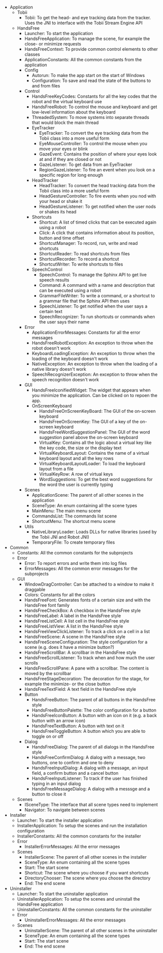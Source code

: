 * Application
    * Tobii
        * Tobii: To get the head- and eye tracking data from the tracker. Uses the JNI to interface with the Tobii Stream Engine API
    * HandsFree
        * Launcher: To start the application
        * HandsFreeApplication: To manage the scene, for example the close- or minimize requests
        * HandsFreeContext: To provide common control elements to other classes
        * ApplicationConstants: All the common constants from the application
        * Config
            * Autorun: To make the app start on the start of Windows
            * Configuration: To save and read the state of the buttons to and from files
        * Control
            * HandsFreeKeyCodes: Constants for all the key codes that the robot and the virtual keyboard use
            * HandsFreeRobot: To control the mouse and keyboard and get low-level information about the keyboard
            * ThreadedSystem: To move systems into separate threads that would block the main thread
            * EyeTracker
                * EyeTracker: To convert the eye tracking data from the Tobii class into a more useful form
                * EyeMouseController: To control the mouse when you move your eyes or blink
                * GazeEvent: Contains the position of where your eyes look at and if they are closed or not
                * GazeListener: To get data from an EyeTracker
                * RegionGazeListener: To fire an event when you look on a specific region for long enough
            * HeadTracker
                * HeadTracker: To convert the head tracking data from the Tobii class into a more useful form
                * HeadGestureController: To fire events when you nod with your head or shake it
                * HeadGestureListener: To get notified when the user nods or shakes its head
            * Shortcuts
                * Shortcut: A list of timed clicks that can be executed again using a robot
                * Click: A click that contains information about its position, button and time offset
                * ShortcutManager: To record, run, write and read shortcuts
                * ShortcutReader: To read shortcuts from files
                * ShortcutRecorder: To record a shortcut
                * ShortcutWriter: To write shortcuts to files
            * SpeechControl
                * SpeechControl: To manage the Sphinx API to get live speech results
                * Command: A command with a name and description that can be executed using a robot
                * GrammarFileWriter: To write a command, or a shortcut to a grammar file that the Sphinx API then uses
                * SpeechListener: To get notified when the user says a certain text
                * SpeechRecognizer: To run shortcuts or commands when the user says their name
        * Error
            * ApplicationErrorMessages: Constants for all the error messages
            * HandsFreeRobotException: An exception to throw when the robot doesn't work
            * KeyboardLoadingException: An exception to throw when the loading of the keyboard doesn't work
            * NativeException: An exception to throw when the loading of a native library doesn't work
            * SpeechRecognizerException: An exception to throw when the speech recognition doesn't work
        * GUI
            * HandsFreeIconifiedWidget: The widget that appears when you minimize the application. Can be clicked on to repoen the app.
            * OnScreenKeyboard
                * HandsFreeOnScreenKeyBoard: The GUI of the on-screen keyboard
                * HandsFreeOnScreenKey: The GUI of a key of the on-screen keyboard
                * HandsFreeWordSuggestionPanel: The GUI of the word suggestion panel above the on-screen keyboard
                * VirtualKey: Contains all the logic about a virtual key like the key code, the size or the display text
                * VirtualKeyboardLayout: Contains the name of a virtual keyboard layout and all the key rows
                * VirtualKeyboardLayoutLoader: To load the keyboard layout from a file
                * VirtualKeyRow: A row of virtual keys
                * WordSuggestions: To get the best word suggestions for the word the user is currently typing
        * Scenes
            * ApplicationScene: The parent of all other scenes in the application
            * SceneType: An enum containing all the scene types
            * MainMenu: The main menu scene
            * CommandsList: The commands list scene
            * ShortcutMenu: The shortcut menu scene
        * Utils
            * NativeLibraryLoader: Loads DLLs for native libraries (used by the Tobii JNI and Robot JNI)
            * TemporaryFile: To create temporary files
* Common
    * Constants: All the common constants for the subprojects
    * Error
        * Error: To report errors and write them into log files
		* ErrorMessages: All the common error messages for the subprojects
	* GUI
        * WindowDragController: Can be attached to a window to make it draggable
        * Colors: Constants for all the colors
        * HandsFreeFont: Generates fonts of a certain size and with the HandsFree font family
        * HandsFreeCheckBox: A checkbox in the HandsFree style
        * HandsFreeLabel: A label in the HandsFree style
        * HandsFreeListCell: A list cell in the HandsFree style
        * HandsFreeListView: A list in the HandsFree style
        * HandsFreeViewClickListener: To track a click on a cell in a list
        * HandsFreeScene: A scene in the HandsFree style
        * HandsFreeSceneConfiguration: The style configuration for a scene (e.g. does it have a minimize button?)
        * HandsFreeScrollBar: A scrollbar in the HandsFree style
        * HandsFreeScrollListener: To track when and how much the user scrolls
        * HandsFreeScrollPane: A pane with a scrollbar. The content is moved by the scrollbar
        * HandsFreeStageDecoration: The decoration for the stage, for example the minimize- or the close button
        * HandsFreeTextField: A text field in the HandsFree style
        * Button
            * HandsFreeButton: The parent of all buttons in the HandsFree style
            * HandsFreeButtonPalette: The color configuration for a button
            * HandsFreeIconButton: A button with an icon on it (e.g. a back button with an arrow icon)
            * HandsFreeTextButton: A button with text on it
            * HandsFreeToggleButton: A button which you are able to toggle on or off
        * Dialog
            * HandsFreeDialog: The parent of all dialogs in the HandsFree style
            * HandsFreeConfirmDialog: A dialog with a message, two buttons, one to confirm and one to deny
            * HandsFreeInputDialog: A dialog with a message, an input field, a confirm button and a cancel button
            * HandsFreeInputListener: To track if the user has finished typing in an input dialog
            * HandsFreeMessageDialog: A dialog with a messsge and a button to close it
    * Scenes
        * ISceneType: The interface that all scene types need to implement
        * Navigator: To navigate between scenes
* Installer
    * Launcher: To start the installer application
    * InstallerApplication: To setup the scenes and run the installation configuration
    * InstallerConstants: All the common constants for the installer
    * Error
        * InstallerErrorMessages: All the error messages
    * Scenes
        * InstallerScene: The parent of all other scenes in the installer
        * SceneType: An enum containing all the scene types
        * Start: The start scene
        * Shortcut: The scene where you choose if you want shortcuts
        * DirectoryChooser: The scene where you choose the directory
        * End: The end scene
* Uninstaller
    * Launcher: To start the uninstaller application
    * UninstallerApplication: To setup the scenes and uninstall the HandsFree application
    * UninstallerConstants: All the common constants for the uninstaller
    * Error
        * UninstallerErrorMessages: All the error messages
    * Scenes
        * UninstallerScene: The parent of all other scenes in the uninstaller
        * SceneType: An enum containing all the scene types
        * Start: The start scene
        * End: The end scene